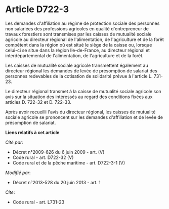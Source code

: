 # Article D722-3

Les demandes d'affiliation au régime de protection sociale des personnes non salariées des professions agricoles en qualité
d'entrepreneur de travaux forestiers sont transmises par les caisses de mutualité sociale agricole au directeur régional de
l'alimentation, de l'agriculture et de la forêt compétent dans la région où est situé le siège de la caisse ou, lorsque
celui-ci se situe dans la région Ile-de-France, au directeur régional et interdépartemental de l'alimentation, de
l'agriculture et de la forêt. 

Les caisses de mutualité sociale agricole transmettent également au directeur régional les demandes de levée de présomption
de salariat des personnes redevables de la cotisation de solidarité prévue à l'article L. 731-23. 

Le directeur régional transmet à la caisse de mutualité sociale agricole son avis sur la situation des intéressés au regard
des conditions fixées aux articles D. 722-32 et D. 722-33. 

Après avoir recueilli l'avis du directeur régional, les caisses de mutualité sociale agricole se prononcent sur les demandes
d'affiliation et de levée de présomption de salariat.

**Liens relatifs à cet article**

_Cité par_:

  - Décret n°2009-626 du 6 juin 2009 - art. (V)
  - Code rural - art. D722-32 (V)
  - Code rural et de la pêche maritime - art. D722-3-1 (V)

_Modifié par_:

  - Décret n°2013-528 du 20 juin 2013 - art. 1

_Cite_:

  - Code rural - art. L731-23
